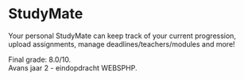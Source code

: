 # StudyMate
Your personal StudyMate can keep track of your current progression, upload assignments, manage deadlines/teachers/modules and more!

Final grade: 8.0/10.  
Avans jaar 2 - eindopdracht WEBSPHP.
